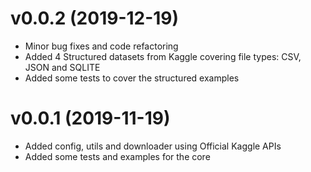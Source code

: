 # v0.0.2 (2019-12-19)
* Minor bug fixes and code refactoring
* Added 4 Structured datasets from Kaggle covering file types: CSV, JSON and SQLITE
* Added some tests to cover the structured examples

# v0.0.1 (2019-11-19)
* Added config, utils and downloader using Official Kaggle APIs
* Added some tests and examples for the core
